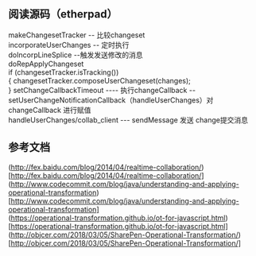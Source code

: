 ## 阅读源码（etherpad） 
makeChangesetTracker -- 比较changeset       
incorporateUserChanges  -- 定时执行     
doIncorpLineSplice  --触发发送修改的消息        
doRepApplyChangeset     
    if (changesetTracker.isTracking())      
    {
      changesetTracker.composeUserChangeset(changes);       
    }
setChangeCallbackTimeout ----   执行changeCallback -- setUserChangeNotificationCallback（handleUserChanges）对changeCallback 进行赋值       
handleUserChanges/collab_client  --- sendMessage 发送 change提交消息        

## 参考文档
(http://fex.baidu.com/blog/2014/04/realtime-collaboration/)[http://fex.baidu.com/blog/2014/04/realtime-collaboration/]       
(http://www.codecommit.com/blog/java/understanding-and-applying-operational-transformation)[http://www.codecommit.com/blog/java/understanding-and-applying-operational-transformation]   
(https://operational-transformation.github.io/ot-for-javascript.html)[https://operational-transformation.github.io/ot-for-javascript.html]   
(http://objcer.com/2018/03/05/SharePen-Operational-Transformation/)[http://objcer.com/2018/03/05/SharePen-Operational-Transformation/]

